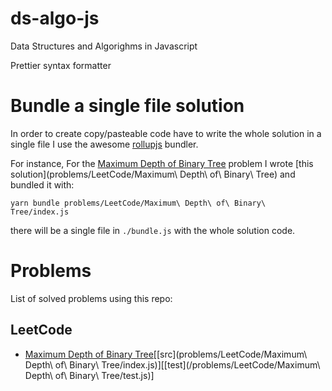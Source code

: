 # ds-algo-js
Data Structures and Algorighms in Javascript

Prettier syntax formatter

# Bundle a single file solution
In order to create copy/pasteable code have to write the whole solution in a single file I use the awesome [rollupjs](https://rollupjs.org) bundler.

For instance, For the [Maximum Depth of Binary Tree](https://leetcode.com/problems/maximum-depth-of-binary-tree) problem I wrote [this solution](problems/LeetCode/Maximum\ Depth\ of\ Binary\ Tree) and bundled it with:
```
yarn bundle problems/LeetCode/Maximum\ Depth\ of\ Binary\ Tree/index.js
```
there will be a single file in `./bundle.js` with the whole solution code.

# Problems
List of solved problems using this repo:
## LeetCode
- [Maximum Depth of Binary Tree](https://leetcode.com/problems/maximum-depth-of-binary-tree)[[src](problems/LeetCode/Maximum\ Depth\ of\ Binary\ Tree/index.js)][[test](/problems/LeetCode/Maximum\ Depth\ of\ Binary\ Tree/test.js)]
